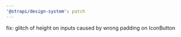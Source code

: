 ```yaml
---
'@strapi/design-system': patch
---
```


fix: glitch of height on inputs caused by wrong padding on IconButton

